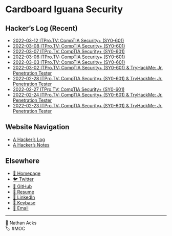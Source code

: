 # Cardboard Iguana Security

## Hacker’s Log (Recent)

* [2022-03-12 ITPro.TV: CompTIA Security+ (SY0-601)](log/2022-03-12-itprotv-comptia-security-plus.md)
* [2022-03-08 ITPro.TV: CompTIA Security+ (SY0-601)](log/2022-03-08-itprotv-comptia-security-plus.md)
* [2022-03-07 ITPro.TV: CompTIA Security+ (SY0-601)](log/2022-03-07-itprotv-comptia-security-plus.md)
* [2022-03-06 ITPro.TV: CompTIA Security+ (SY0-601)](log/2022-03-06-itprotv-comptia-security-plus.md)
* [2022-03-03 ITPro.TV: CompTIA Security+ (SY0-601)](log/2022-03-03-itprotv-comptia-security-plus.md)
* [2022-03-02 ITPro.TV: CompTIA Security+ (SY0-601) & TryHackMe: Jr. Penetration Tester](log/2022-03-02-itprotv-comptia-security-plus-and-tryhackme-jr-penetration-tester.md)
* [2022-02-28 ITPro.TV: CompTIA Security+ (SY0-601) & TryHackMe: Jr. Penetration Tester](log/2022-02-28-itprotv-comptia-security-plus-and-tryhackme-jr-penetration-tester.md)
* [2022-02-27 ITPro.TV: CompTIA Security+ (SY0-601)](log/2022-02-27-itprotv-comptia-security-plus.md)
* [2022-02-24 ITPro.TV: CompTIA Security+ (SY0-601) & TryHackMe: Jr. Penetration Tester](log/2022-02-24-itprotv-comptia-security-plus-and-tryhackme-jr-penetration-tester.md)
* [2022-02-23 ITPro.TV: CompTIA Security+ (SY0-601) & TryHackMe: Jr. Penetration Tester](log/2022-02-23-itprotv-comptia-security-plus-and-tryhackme-jr-penetration-tester.md)

## Website Navigation

* [A Hacker’s Log](log.md)
* [A Hacker’s Notes](notes.md)

## Elsewhere

* [<span aria-hidden="true">🌱</span> Homepage](https://necopinus.xyz)
* [<span aria-hidden="true">🐦</span> Twitter](https://twitter.com/necopinus)
* [<span aria-hidden="true">🐙</span> GitHub](https://github.com/necopinus)
* [<span aria-hidden="true">📄</span> Resume](https://registry.jsonresume.org/necopinus)
* [<span aria-hidden="true">🌃</span> LinkedIn](https://www.linkedin.com/in/necopinus/)
* [<span aria-hidden="true">🔏</span> Keybase](https://keybase.io/necopinus)
* [<span aria-hidden="true">📧</span> Email](mailto:nathan.acks@cardboard-iguana.com)

- - - -

<span aria-hidden="true">👤</span> Nathan Acks  
<span aria-hidden="true">🏷️</span> #MOC
